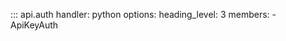 ::: api.auth
    handler: python
    options:
        heading_level: 3
        members:
            - ApiKeyAuth